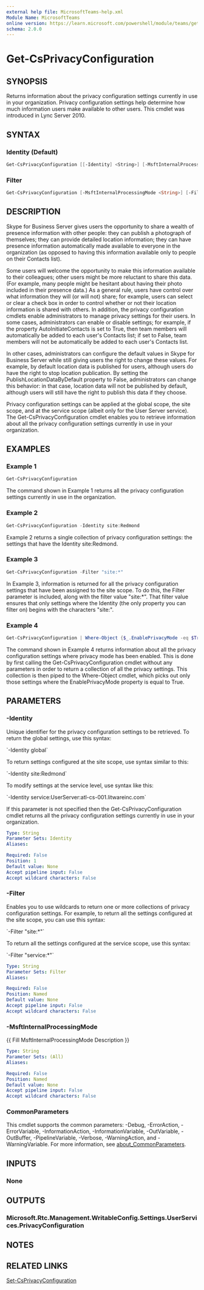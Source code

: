 ```yaml
---
external help file: MicrosoftTeams-help.xml
Module Name: MicrosoftTeams
online version: https://learn.microsoft.com/powershell/module/teams/get-csprivacyconfiguration
schema: 2.0.0
---
```


# Get-CsPrivacyConfiguration

## SYNOPSIS

Returns information about the privacy configuration settings currently in use in your organization.
Privacy configuration settings help determine how much information users make available to other users.
This cmdlet was introduced in Lync Server 2010.

## SYNTAX

### Identity (Default)

```powershell
Get-CsPrivacyConfiguration [[-Identity] <String>] [-MsftInternalProcessingMode <String>] [<CommonParameters>]
```

### Filter

```powershell
Get-CsPrivacyConfiguration [-MsftInternalProcessingMode <String>] [-Filter <String>] [<CommonParameters>]
```

## DESCRIPTION

Skype for Business Server gives users the opportunity to share a wealth of presence information with other people: they can publish a photograph of themselves; they can provide detailed location information; they can have presence information automatically made available to everyone in the organization (as opposed to having this information available only to people on their Contacts list).

Some users will welcome the opportunity to make this information available to their colleagues; other users might be more reluctant to share this data.
(For example, many people might be hesitant about having their photo included in their presence data.) As a general rule, users have control over what information they will (or will not) share; for example, users can select or clear a check box in order to control whether or not their location information is shared with others.
In addition, the privacy configuration cmdlets enable administrators to manage privacy settings for their users.
In some cases, administrators can enable or disable settings; for example, if the property AutoInitiateContacts is set to True, then team members will automatically be added to each user's Contacts list; if set to False, team members will not be automatically be added to each user's Contacts list.

In other cases, administrators can configure the default values in Skype for Business Server while still giving users the right to change these values.
For example, by default location data is published for users, although users do have the right to stop location publication.
By setting the PublishLocationDataByDefault property to False, administrators can change this behavior: in that case, location data will not be published by default, although users will still have the right to publish this data if they choose.

Privacy configuration settings can be applied at the global scope, the site scope, and at the service scope (albeit only for the User Server service).
The Get-CsPrivacyConfiguration cmdlet enables you to retrieve information about all the privacy configuration settings currently in use in your organization.

## EXAMPLES

### Example 1

```powershell
Get-CsPrivacyConfiguration
```

The command shown in Example 1 returns all the privacy configuration settings currently in use in the organization.

### Example 2

```powershell
Get-CsPrivacyConfiguration -Identity site:Redmond
```

Example 2 returns a single collection of privacy configuration settings: the settings that have the Identity site:Redmond.

### Example 3

```powershell
Get-CsPrivacyConfiguration -Filter "site:*"
```

In Example 3, information is returned for all the privacy configuration settings that have been assigned to the site scope.
To do this, the Filter parameter is included, along with the filter value "site:*".
That filter value ensures that only settings where the Identity (the only property you can filter on) begins with the characters "site:".

### Example 4

```powershell
Get-CsPrivacyConfiguration | Where-Object {$_.EnablePrivacyMode -eq $True}
```

The command shown in Example 4 returns information about all the privacy configuration settings where privacy mode has been enabled.
This is done by first calling the Get-CsPrivacyConfiguration cmdlet without any parameters in order to return a collection of all the privacy settings.
This collection is then piped to the Where-Object cmdlet, which picks out only those settings where the EnablePrivacyMode property is equal to True.

## PARAMETERS

### -Identity

Unique identifier for the privacy configuration settings to be retrieved.
To return the global settings, use this syntax:

\`-Identity global\`

To return settings configured at the site scope, use syntax similar to this:

\`-Identity site:Redmond\`

To modify settings at the service level, use syntax like this:

\`-Identity service:UserServer:atl-cs-001.litwareinc.com\`

If this parameter is not specified then the Get-CsPrivacyConfiguration cmdlet returns all the privacy configuration settings currently in use in your organization.

```yaml
Type: String
Parameter Sets: Identity
Aliases:

Required: False
Position: 1
Default value: None
Accept pipeline input: False
Accept wildcard characters: False
```

### -Filter

Enables you to use wildcards to return one or more collections of privacy configuration settings.
For example, to return all the settings configured at the site scope, you can use this syntax:

\`-Filter "site:*"\`

To return all the settings configured at the service scope, use this syntax:

\`-Filter "service:*"\`

```yaml
Type: String
Parameter Sets: Filter
Aliases:

Required: False
Position: Named
Default value: None
Accept pipeline input: False
Accept wildcard characters: False
```

### -MsftInternalProcessingMode

{{ Fill MsftInternalProcessingMode Description }}

```yaml
Type: String
Parameter Sets: (All)
Aliases:

Required: False
Position: Named
Default value: None
Accept pipeline input: False
Accept wildcard characters: False
```

### CommonParameters

This cmdlet supports the common parameters: -Debug, -ErrorAction, -ErrorVariable, -InformationAction, -InformationVariable, -OutVariable, -OutBuffer, -PipelineVariable, -Verbose, -WarningAction, and -WarningVariable. For more information, see [about_CommonParameters](http://go.microsoft.com/fwlink/?LinkID=113216).

## INPUTS

### None

## OUTPUTS

### Microsoft.Rtc.Management.WritableConfig.Settings.UserServices.PrivacyConfiguration

## NOTES

## RELATED LINKS
[Set-CsPrivacyConfiguration](Set-CsPrivacyConfiguration.md)

